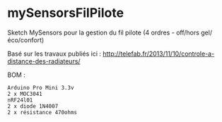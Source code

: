 # mySensorsFilPilote
Sketch MySensors pour la gestion du fil pilote (4 ordres - off/hors gel/éco/confort)

Basé sur les travaux publiés ici : http://telefab.fr/2013/11/10/controle-a-distance-des-radiateurs/

BOM :

    Arduino Pro Mini 3.3v
	2 x MOC3041
	nRF24l01
	2 x diode 1N4007
	2 x résistance 470ohms